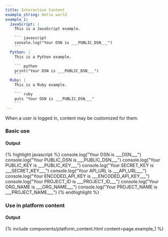 ```yaml
---
title: Interactive Content
example_string: Hello world
example_1:
  JavaScript: |
    This is a JavaScript example.

    ``` javascript
    console.log("Your DSN is ___PUBLIC_DSN___")
    ```
  Python: |
    This is a Python example.

    ``` python
    print("Your DSN is ___PUBLIC_DSN___")
    ```
  Ruby: |
    This is a Ruby example.

    ``` ruby
    puts "Your DSN is ___PUBLIC_DSN___"
    ```
---
```


When a user is logged in, content may be customized for them.

### Basic use

#### Output

<div class="p-3 mb-3 mb-md-5 border rounded content-flush-bottom">
{% highlight javascript %}
console.log("Your DSN is ___DSN___")
console.log("Your PUBLIC_DSN is ___PUBLIC_DSN___")
console.log("Your PUBLIC_KEY is ___PUBLIC_KEY___")
console.log("Your SECRET_KEY is ___SECRET_KEY___")
console.log("Your API_URL is ___API_URL___")
console.log("Your ENCODED_API_KEY is ___ENCODED_API_KEY___")
console.log("Your PROJECT_ID is ___PROJECT_ID___")
console.log("Your ORG_NAME is ___ORG_NAME___")
console.log("Your PROJECT_NAME is ___PROJECT_NAME___")
{% endhighlight %}
</div>

### Use in platform content

#### Output

<div class="p-3 mb-3 mb-md-5 border rounded content-flush-bottom">
{% include components/platform_content.html content=page.example_1 %}
</div>
